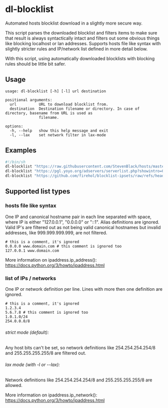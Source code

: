 # dl-blocklist

Automated hosts blocklist download in a slightly more secure way.

This script parses the downloaded blocklist and filters items to make sure that result is always syntactically intact and filters out some obvious things like blocking localhost or lan addresses. Supports hosts file like syntax with slightly stricter rules and IP/network list defined in more detail below.

With this script, using automatically downloaded blocklists with blocking rules should be little bit safer.

## Usage

~~~
usage: dl-blocklist [-h] [-l] url destination

positional arguments:
  url          URL to download blocklist from.
  destination  Destination filename or directory. In case of directory, basename from URL is used as
               filename.

options:
  -h, --help   show this help message and exit
  -l, --lax    set network filter in lax-mode
~~~


## Examples
~~~sh
#!/bin/sh
dl-blocklist "https://raw.githubusercontent.com/StevenBlack/hosts/master/hosts" /var/blocklists/steven-black.txt
dl-blocklist "https://pgl.yoyo.org/adservers/serverlist.php?showintro=0;hostformat=hosts" /var/blocklists/yoyo-adservers.txt
dl-blocklist "https://github.com/firehol/blocklist-ipsets/raw/refs/heads/master/firehol_level4.netset" /var/blocklists/firehol_level4.txt
~~~

## Supported list types

### hosts file like syntax

One IP and canonical hostname pair in each line separated with space, where IP is either "127.0.0.1", "0.0.0.0" or "::1". Alias definitions are ignored. Valid IP's are filtered out as not being valid canonical hostnames but invalid addresses, like 999.999.999.999, are not filtered.

~~~
# this is a comment, it's ignored
0.0.0.0 www.domain.com # this comment is ignored too
127.0.0.1 www.domain.com
~~~

More information on ipaddress.ip\_address(): https://docs.python.org/3/howto/ipaddress.html

### list of IPs / networks

One IP or network definition per line. Lines with more then one definition are ignored.

~~~
# this is a comment, it's ignored
1.2.3.4
5.6.7.8 # this comment is ignored too
1.0.1.0/24
254.0.0.0/8
~~~

###### strict mode (default):
Any host bits can't be set, so network definitions like 254.254.254.254/8 and 255.255.255.255/8 are filtered out.
###### lax mode (with -l or --lax):
Network definitions like 254.254.254.254/8 and 255.255.255.255/8 are allowed.

More information on ipaddress.ip\_network(): https://docs.python.org/3/howto/ipaddress.html
